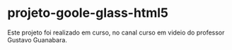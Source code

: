 # projeto-goole-glass-html5
Este projeto foi realizado em curso, no canal curso em videio do professor Gustavo Guanabara.
